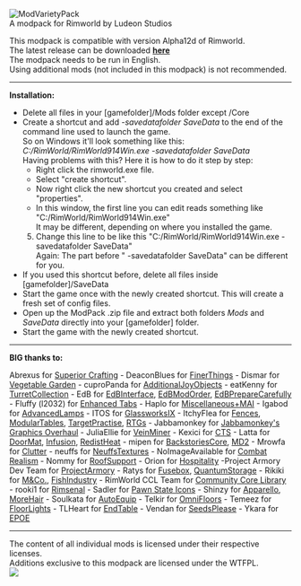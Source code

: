 ![ModVarietyPack](http://i.imgur.com/AoDloic.png)    
A modpack for Rimworld by Ludeon Studios

This modpack is compatible with version Alpha12d of Rimworld.        
The latest release can be downloaded **[here](https://github.com/simon-82/ModVarietyPack/releases)**    
The modpack needs to be run in English.    
Using additional mods (not included in this modpack) is not recommended.    

____       
**Installation:**  
* Delete all files in your [gamefolder]/Mods folder except /Core   
* Create a shortcut and add *-savedatafolder SaveData* to the end of the command line used to launch the game.    
So on Windows it'll look something like this:    
*C:/RimWorld/RimWorld914Win.exe -savedatafolder SaveData*   
Having problems with this? Here it is how to do it step by step:     
  * Right click the rimworld.exe file.    
  * Select "create shortcut".    
  * Now right click the new shortcut you created and select "properties".    
  * In this window, the first line you can edit reads something like "C:/RimWorld/RimWorld914Win.exe"    
It may be different, depending on where you installed the game.     
  5. Change this line to be like this "C:/RimWorld/RimWorld914Win.exe -savedatafolder SaveData"   
Again: The part before " -savedatafolder SaveData" can be different for you.   
* If you used this shortcut before, delete all files inside [gamefolder]/SaveData
* Start the game once with the newly created shortcut. This will create a fresh set of config files.
* Open up the ModPack .zip file and extract both folders *Mods* and *SaveData* directly into your [gamefolder] folder.
* Start the game with the newly created shortcut.

____     
**BIG thanks to:** 

Abrexus for [Superior Crafting](https://ludeon.com/forums/index.php?topic=11741.0) - DeaconBlues for [FinerThings](https://ludeon.com/forums/index.php?topic=10865.0) - Dismar for [Vegetable Garden](https://ludeon.com/forums/index.php?topic=12934.0) - cuproPanda for [AdditionalJoyObjects](https://ludeon.com/forums/index.php?topic=13400.0) - eatKenny for [TurretCollection](https://ludeon.com/forums/index.php?topic=6895.0) - EdB for [EdBInterface](https://ludeon.com/forums/index.php?topic=5258.0), [EdBModOrder](https://ludeon.com/forums/index.php?topic=7454.0), [EdBPrepareCarefully](https://ludeon.com/forums/index.php?topic=6261.0) - Fluffy (l2032) for [Enhanced Tabs](https://ludeon.com/forums/index.php?topic=16120.0) - Haplo for [Miscellaneous+MAI](http://ludeon.com/forums/index.php?board=15.0) - Igabod for [AdvancedLamps](https://ludeon.com/forums/index.php?topic=6813.0) - ITOS for [GlassworksIX](https://ludeon.com/forums/index.php?topic=3223.0) - ItchyFlea for [Fences](https://ludeon.com/forums/index.php?topic=10623.0), [ModularTables](https://ludeon.com/forums/index.php?topic=10623.0), [TargetPractise](https://ludeon.com/forums/index.php?topic=10623.0), [RTGs](https://ludeon.com/forums/index.php?topic=10623.0) - Jabbamonkey for [Jabbamonkey's Graphics Overhaul](https://ludeon.com/forums/index.php?topic=10895.0) - JuliaEllie for [VeinMiner](https://ludeon.com/forums/index.php?topic=9616.0) - Kexici for [CTS](https://ludeon.com/forums/index.php?topic=14763.0) - Latta for [DoorMat](https://ludeon.com/forums/index.php?topic=11171.0), [Infusion](https://ludeon.com/forums/index.php?topic=12783.0), [RedistHeat](https://ludeon.com/forums/index.php?topic=11056.0) - mipen for [BackstoriesCore](https://ludeon.com/forums/index.php?topic=11730.0), [MD2](https://ludeon.com/forums/index.php?topic=7380.0) - Mrowfa for [Clutter](https://ludeon.com/forums/index.php?topic=2541.0) - neuffs for [NeuffsTextures](https://github.com/neuffs/NeuffsTextures) - NoImageAvailable for [Combat Realism](https://ludeon.com/forums/index.php?topic=9759.0) - Nommy for [RoofSupport](https://ludeon.com/forums/index.php?topic=7458.0) - Orion for [Hospitality](https://ludeon.com/forums/index.php?action=profile;u=33462) -Project Armory Dev Team for [ProjectArmory](http://moddb.com/mods/project-armory) - Ratys for [Fusebox](https://ludeon.com/forums/index.php?topic=11272.0), [QuantumStorage](https://ludeon.com/forums/index.php?topic=11272.0) - Rikiki for [M&Co.](http://ludeon.com/forums/index.php?topic=5930.0), [FishIndustry](https://ludeon.com/forums/index.php?topic=13172.msg133445#msg133445) - RimWorld CCL Team for [Community Core Library](https://ludeon.com/forums/index.php?topic=14172.0) - rooki1 for [Rimsenal](https://ludeon.com/forums/index.php?topic=11160.0) - Sadler for [Pawn State Icons](https://ludeon.com/forums/index.php?topic=9163.0) - Shinzy for [Apparello](https://ludeon.com/forums/index.php?topic=5085.msg48933#msg48933), [MoreHair](https://ludeon.com/forums/index.php?topic=6585.0) - Soulkata for [AutoEquip](https://ludeon.com/forums/index.php?topic=16069.0) - Telkir for [OmniFloors](https://ludeon.com/forums/index.php?topic=4373.0) - Temeez for [FloorLights](http://temeez.me) - TLHeart for [EndTable](https://ludeon.com/forums/index.php?topic=16554.0) - Vendan for [SeedsPlease](http://ludeon.com/forums/index.php?topic=12674.0) - Ykara for [EPOE](https://ludeon.com/forums/index.php?topic=10571.0)

____     
The content of all individual mods is licensed under their respective licenses.    
Additions exclusive to this modpack are licensed under the WTFPL.     
[<img src="http://www.wtfpl.net/wp-content/uploads/2012/12/wtfpl-badge-1.png">](http://www.wtfpl.net/)
